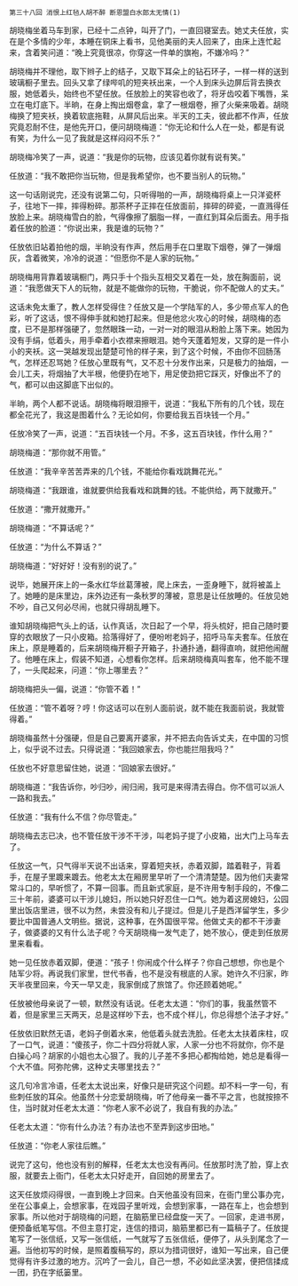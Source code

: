     第三十八回 消恨上红毡人胡不醉 断恩盟白水郎太无情(1) 

   胡晓梅坐着马车到家，已经十二点钟，叫开了门，一直回寝室去。她丈夫任放，实在是个多情的少年，本睡在铜床上看书，见他美丽的夫人回来了，由床上连忙起来，含着笑问道：“晚上究竟很凉，你穿这一件单的旗袍，不嫌冷吗？”

   胡晓梅并不理他，取下辫子上的结子，又取下耳朵上的钻石环子，一样一样的送到玻璃橱子里去。回头又拿了绿哔叽的短夹袄出来，一个人到床头边屏后背去换衣服，她低着头，始终也不望任放。任放脸上的笑容也收了，将牙齿咬着下嘴唇，呆立在电灯底下。半晌，在身上掏出烟卷盒，拿了一根烟卷，擦了火柴来吸着。胡晓梅换了短夹袄，换着软底拖鞋，从屏风后出来。半天的工夫，彼此都不作声，任放究竟忍耐不住，是他先开口，便问胡晓梅道：“你无论和什么人在一处，都是有说有笑，为什么一见了我就是这样闷闷不乐？”

   胡晓梅冷笑了一声，说道：“我是你的玩物，应该见着你就有说有笑。”

   任放道：“我不敢把你当玩物，但是我希望你，也不要当别人的玩物。”

   这一句话刚说完，还没有说第二句，只听得啪的一声，胡晓梅将桌上一只洋瓷杯子，往地下一摔，摔得粉碎。那茶杯子正摔在任放面前，摔碎的碎瓷，一直溅得任放脸上来。胡晓梅雪白的脸，气得像擦了胭脂一样，一直红到耳朵后面去。用手指着任放的脸道：“你说出来，我是谁的玩物？”

   任放依旧站着拍他的烟，半晌没有作声，然后用手在口里取下烟卷，弹了一弹烟灰，含着微笑，冷冷的说道：“但愿你不是人家的玩物。”

   胡晓梅用背靠着玻璃橱门，两只手十个指头互相交叉着在一处，放在胸面前，说道：“我愿做天下人的玩物，就是不能做你的玩物，干脆说，你不配做人的丈夫。”

   这话未免太重了，教人怎样受得住？任放又是一个学陆军的人，多少带点军人的色彩，听了这话，恨不得伸手就和她打起来。但是他忿火攻心的时候，胡晓梅的态度，已不是那样强硬了，忽然眼珠一动，一对一对的眼泪从粉脸上落下来。她因为没有手绢，低着头，用手牵着小衣襟来擦眼泪。她今天蓬着短发，又穿的是一件小小的夹袄。这一哭越发现出楚楚可怜的样子来，到了这个时候，不由你不回肠荡气，怎样还忍骂她？任放心里既有气，又不忍十分发作出来，只是极力的抽烟，一会儿工夫，将烟抽了大半根，他便扔在地下，用足使劲把它踩灭，好像出不了的气，都可以由这脚底下出似的。

   半晌，两个人都不说话。胡晓梅将眼泪擦干，说道：“我私下所有的几个钱，现在都全花光了，我这是图着什么？无论如何，你要给我五百块钱一个月。”

   任放冷笑了一声，说道：“五百块钱一个月。不多，这五百块钱，作什么用？”

   胡晓梅道：“那你就不用管。”

   任放道：“我辛辛苦苦弄来的几个钱，不能给你看戏跳舞花光。”

   胡晓梅道：“我跟谁，谁就要供给我看戏和跳舞的钱。不能供给，两下就撒开。”

   任放道：“撒开就撒开。”

   胡晓梅道：“不算话呢？”

   任放道：“为什么不算话？”

   胡晓梅道：“好好好！没有别的说了。”

   说毕，她展开床上的一条水红华丝葛薄被，爬上床去，一歪身睡下，就将被盖上了。她睡的是床里边，床外边还有一条秋罗的薄被，意思是让任放睡的。任放见她不吵，自己又何必尽闹，也就只得胡乱睡下。

   谁知胡晓梅把气头上的话，认作真话，次日起了一个早，将头梳好，把自己随时要穿的衣眼放了一只小皮箱。拾落得好了，便吩咐老妈子，招呼马车夫套车。任放在床上，原是睡着的，后来胡晓梅开橱子开箱子，扑通扑通，翻得直响，就把他闹醒了。他睡在床上，假装不知道，心想看你怎样。后来胡晓梅真叫套车，他不能不理了，一头爬起来，问道：“你上哪里去？”

   胡晓梅把头一偏，说道：“你管不着！”

   任放道：“管不着呀？哼！你这话可以在别人面前说，就不能在我面前说，我就管得着。”

   胡晓梅虽然十分强硬，但是自己要离开婆家，并不把去向告诉丈夫，在中国的习惯上，似乎说不过去。只得说道：“我回娘家去，你也能拦阻我吗？”

   任放也不好意思留住她，说道：“回娘家去很好。”

   胡晓梅道：“我告诉你，吵归吵，闹归闹，我可是来得清去得白。你不信可以派人一路和我去。”

   任放道：“我有什么不信？你尽管走。”

   胡晓梅去志已决，也不管任放干涉不干涉，叫老妈子提了小皮箱，出大门上马车去了。

   任放这一气，只气得半天说不出话来，穿着短夹袄，赤着双脚，踏着鞋子，背着手，在屋子里踱来踱去。他老太太在厢房里早听了一个清清楚楚。因为他们夫妻常常斗口的，早听惯了，不算一回事。而且新式家庭，是不许用专制手段的，不像二三十年前，婆婆可以干涉儿媳妇，所以她只好忍住一口气。她为着这房媳妇，公园里出饭店里进，很不以为然，未尝没有和儿子提过。但是儿子是西洋留学生，多少要比中国普通人文明些。据说，这种事，在外国很平常。他做丈夫的都不干涉妻子，做婆婆的又有什么法子呢？今天胡晓梅一发气走了，她不放心，便走到任放房里来看看。

   她一见任放赤着双脚，便道：“孩子！你闹成个什么样子？你自己想想，你也是个陆军少将。再说我们家里，世代书香，也不是没有根底的人家。她许久不归家，昨天半夜里回来，今天一早又走，我家倒成了旅馆了。你还顾着她呢。”

   任放被他母亲说了一顿，默然没有话说。任老太太道：“你们的事，我虽然管不着，但是家里三天两天，总是这样吵下去，也不成个样儿，你总得想个法子才好。”

   任放依旧默然无语，老妈子倒着水来，他低着头就去洗脸。任老太太扶着床柱，叹了一口气，说道：“傻孩子，你二十四分将就人家，人家一分也不将就你，你不是白操心吗？胡家的小姐也太心狠了。我的儿子差不多把心都掏给她，她总是看得一个大不值。阿弥陀佛，这种丈夫哪里找去？”

   这几句冷言冷语，任老太太说出来，好像只是研究这个问题。却不料一字一句，有些刺任放的耳朵。他虽然十分恋爱胡晓梅，听了他母亲一番不平之言，也就按捺不住，当时就对任老太太道：“你老人家不必说了，我自有我的办法。”

   任老太太道：“你有什么办法？有办法也不至弄到这步田地。”

   任放道：“你老人家往后瞧。”

   说完了这句，他也没有别的解释，任老太太也没有再问。任放那时洗了脸，穿上衣服，就要去上衙门，任老太太只好走开，自回她的房里去了。

   这天任放烦闷得很，一直到晚上才回来。白天他虽没有回来，在衙门里公事办完，坐在公事桌上，会想家事，在戏园子里听戏，会想到家事，一路在车上，也会想到家事。所以他对于胡晓梅的问题，在脑筋里已经盘旋一天了。一回家，走进书房，便预备纸笔写信。不但主意打定，连信的措词，脑筋里都已有一篇稿子了。任放提笔写了一张信纸，又写一张信纸，一气就写了五张信纸，便停了，从头到尾念了一遍。当他初写的时候，是照着腹稿写的，原以为措词很好，谁知一写出来，自己便觉得有许多过激的地方。沉吟了一会儿，自己一想，不必如此坚决罢，便把信揉成一团，扔在字纸篓里。


